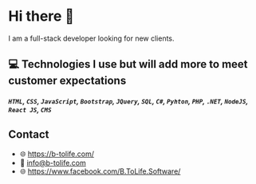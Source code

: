 # Hi there 👋

I am a full-stack developer looking for new clients.

## :computer: Technologies I use but will add more to meet customer expectations
##### `HTML`, `CSS`, `JavaScript`, `Bootstrap`, `JQuery`, `SQL`, `C#`, `Pyhton`, `PHP`, `.NET`, `NodeJS`, `React JS`, `CMS`

## Contact
* :globe_with_meridians: https://b-tolife.com/
* :email: info@b-tolife.com
* :globe_with_meridians: https://www.facebook.com/B.ToLife.Software/
